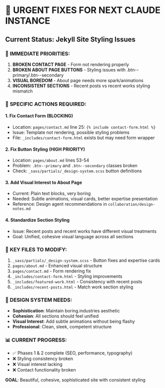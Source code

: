 # 🚨 URGENT FIXES FOR NEXT CLAUDE INSTANCE

## Current Status: Jekyll Site Styling Issues

### 🎯 **IMMEDIATE PRIORITIES:**

1. **BROKEN CONTACT PAGE** - Form not rendering properly
2. **BROKEN ABOUT PAGE BUTTONS** - Styling issues with .btn--primary/.btn--secondary
3. **VISUAL BOREDOM** - About page needs more spark/animations
4. **INCONSISTENT SECTIONS** - Recent posts vs recent works styling mismatch

### 🔧 **SPECIFIC ACTIONS REQUIRED:**

#### 1. Fix Contact Form (BLOCKING)
- Location: `pages/contact.md` line 25: `{% include contact-form.html %}`
- Issue: Template not rendering, possible styling problems
- File: `_includes/contact-form.html` exists but may need form wrapper

#### 2. Fix Button Styling (HIGH PRIORITY)
- Location: `pages/about.md` lines 53-54
- Problem: `.btn--primary` and `.btn--secondary` classes broken
- Check: `_sass/partials/_design-system.scss` button definitions

#### 3. Add Visual Interest to About Page
- Current: Plain text blocks, very boring
- Needed: Subtle animations, visual cards, better expertise presentation
- Reference: Design agent recommendations in `collaboration/design-notes.md`

#### 4. Standardize Section Styling
- Issue: Recent posts and recent works have different visual treatments
- Goal: Unified, cohesive visual language across all sections

### 📁 **KEY FILES TO MODIFY:**

1. `_sass/partials/_design-system.scss` - Button fixes and expertise cards
2. `pages/about.md` - Enhanced visual structure
3. `pages/contact.md` - Form rendering fix
4. `_includes/contact-form.html` - Styling improvements
5. `_includes/featured-work.html` - Consistency with recent posts
6. `_includes/recent-posts.html` - Match work section styling

### 🎨 **DESIGN SYSTEM NEEDS:**

- **Sophistication**: Maintain boring.industries aesthetic
- **Cohesion**: All sections should feel unified
- **Visual Interest**: Add subtle animations without being flashy
- **Professional**: Clean, sleek, competent structure

### 📊 **CURRENT PROGRESS:**
- ✅ Phases 1 & 2 complete (SEO, performance, typography)
- ❌ Styling consistency broken
- ❌ Visual interest lacking
- ❌ Contact functionality broken

**GOAL**: Beautiful, cohesive, sophisticated site with consistent styling